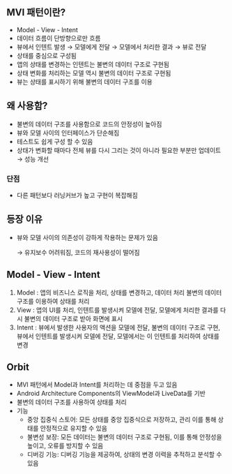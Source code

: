 ## MVI 패턴이란?

- Model - View - Intent
- 데이터 흐름이 단방향으로만 흐름
- 뷰에서 인텐트 발생 → 모델에게 전달 → 모델에서 처리한 결과 → 뷰로 전달
- 상태를 중심으로 구성됨
- 앱의 상태를 변경하는 인텐트는 불변의 데이터 구조로 구현됨
- 상태 변화를 처리하는 모델 역시 불변의 데이터 구조로 구현됨
- 뷰는 상태를 표시하기 위해 불변의 데이터 구조를 이용

## 왜 사용함?

- 불변의 데이터 구조를 사용함으로 코드의 안정성이 높아짐
- 뷰와 모델 사이의 인터페이스가 단순해짐
- 테스트도 쉽게 구성 할 수 있음
- 상태가 변화할 때마다 전체 뷰를 다시 그리는 것이 아니라 필요한 부분만 업데이트 → 성능 개선

### 단점

- 다른 패턴보다 러닝커브가 높고 구현이 복잡해짐

## 등장 이유

- 뷰와 모델 사이의 의존성이 강하게 작용하는 문제가 있음
    
    → 유지보수 어려워짐, 코드의 재사용성이 떨어짐
    

## Model - View - Intent

1. Model : 앱의 비즈니스 로직을 처리, 상태를 변경하고, 데이터 처리
불변의 데이터 구조를 이용하여 상태를 처리
2. View : 앱의 UI를 처리, 인텐트를 발생시켜 모델에 전달, 모델에게 처리한 결과를 다시 불변의 데이터 구조로 받아 화면에 표시
3. Intent : 뷰에서 발생한 사용자의 액션을 모델에 전달, 불변의 데이터 구조로 구현, 뷰에서 인텐트를 발생시켜 모델에 전달, 모델에서는 이 인텐트를 처리하여 상태를 변경

## Orbit

- MVI 패턴에서 Model과 Intent를 처리하는 데 중점을 두고 있음
- Android Architecture Components의 ViewModel과 LiveData를 기반
- 불변의 데이터 구조를 사용하여 상태를 처리
- 기능
    - 중앙 집중식 스토어: 모든 상태를 중앙 집중식으로 저장하고, 관리 이를 통해 상태를 안정적으로 유지할 수 있음
    - 불변성 보장: 모든 데이터는 불변의 데이터 구조로 구현됨, 이를 통해 안정성을 높이고, 오류를 방지할 수 있음
    - 디버깅 기능: 디버깅 기능을 제공하여, 상태의 변경 이력을 추적하고 분석할 수 있음
